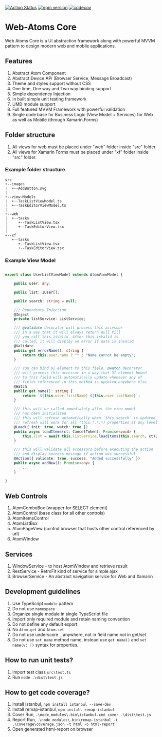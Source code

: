 [![Action Status](https://github.com/neurospeech/web-atoms-core/workflows/Build/badge.svg)](https://github.com/neurospeech/web-atoms-core/actions) [![npm version](https://badge.fury.io/js/web-atoms-core.svg)](https://badge.fury.io/js/web-atoms-core) [![codecov](https://codecov.io/gh/neurospeech/web-atoms-core/branch/master/graph/badge.svg)](https://codecov.io/gh/neurospeech/web-atoms-core)

# Web-Atoms Core
Web Atoms Core is a UI abstraction framework along with powerful MVVM pattern to design modern web and mobile applications.

## Features
1. Abstract Atom Component
2. Abstract Device API (Browser Service, Message Broadcast)
3. Theme and styles support without CSS
4. One time, One way and Two way binding support
5. Simple dependency Injection
6. In built simple unit testing framework
7. UMD module support
8. Full featured MVVM Framework with powerful validation
9. Single code base for Business Logic (View Model + Services) for Web as well as Mobile (through Xamarin.Forms)

## Folder structure
1. All views for web must be placed under "web" folder inside "src" folder.
2. All views for Xamarin Forms must be placed under "xf" folder inside "src" folder.

### Example folder structure
```
src
+--images
|  +--AddButton.svg
|
+--view-Models
|  +--TaskListViewModel.ts
|  +--TaskEditorViewModel.ts
|
+--web
|  +--tasks
|     +--TaskListView.tsx
|     +--TaskEditorView.tsx
|
+--xf
   +--tasks
      +--TaskListView.tsx
      +--TaskEditorView.tsx 
```

### Example View Model

```typescript

export class UserListViewModel extends AtomViewModel {

    public user: any;

    public list: IUser[];

    public search: string = null;

    /// Dependency Injection
    @Inject
    private listService: ListService;

    /// @validate decorator will process this accessor
    /// in a way that it will always return null till
    /// you call this.isValid. After this.isValid is 
    /// called, it will display an error if data is invalid
    @Validate
    public get errorName(): string {
        return this.user.name ? "" : "Name cannot be empty";
    }

    /// You can bind UI element to this field, @watch decorator
    /// will process this accessor in a way that UI element bound
    /// to this field will automatically update whenever any of
    /// fields referenced in this method is updated anywhere else
    @Watch
    public get name(): string {
        return `${this.user.firstName} ${this.user.lastName}`;
    }

    /// this will be called immediately after the view model 
    /// has been initialized
    /// this will refresh automatically when `this.search` is updated
    /// refresh will work for all (this.*.*.*) properties at any level
    @Load({ init: true, watch: true })
    public async loadItems(ct: CancelToken): Promise<void> {
        this.list = await this.listService.loadItems(this.search, ct);
    }

    /// this will validate all accessors before executing the action
    /// and display success message if action was successful
    @Action({ validate: true, success: "Added successfully" })
    public async addNew(): Promise<any> {
        ... 
    }

}

```

## Web Controls
1. AtomComboBox (wrapper for SELECT element)
2. AtomControl (base class for all other controls)
3. AtomItemsControl
4. AtomListBox
5. AtomPageView (control browser that hosts other control referenced by url)
6. AtomWindow

## Services
1. WindowService - to host AtomWindow and retrieve result
2. RestService - RetroFit kind of service for simple ajax
3. BrowserService - An abstract navigation service for Web and Xamarin

## Development guidelines
1. Use TypeScript `module` pattern
2. Do not use `namespace`
3. Organize single module in single TypeScript file
4. Import only required module and retain naming convention
5. Do not define any default export
6. No `Atom.get` and `Atom.set`
7. Do not use underscore `_` anywhere, not in field name not in get/set
8. Do not use `set_name` method name, instead use `get name()` and `set name(v: T)` syntax for properties.


## How to run unit tests?

1. Import test class `src\test.ts`
2. Run `node .\dist\test.js`

## How to get code coverage?

1. Install istanbul, `npm install istanbul --save-dev`
2. Install remap-istanbul, `npm install remap-istanbul`
3. Cover Run, `.\node_modules\.bin\istanbul.cmd cover .\dist\test.js`
4. Report Run, `.\node_modules\.bin\remap-istanbul -i .\coverage\coverage.json -t html -o html-report`
5. Open generated html-report on browser
